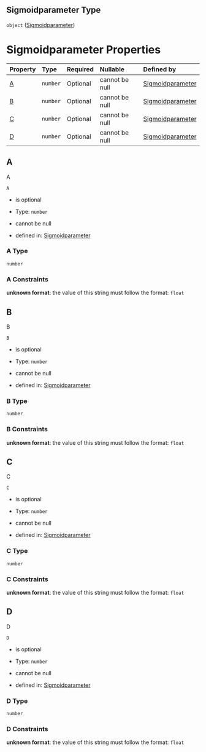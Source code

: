 ## Sigmoidparameter Type

`object` ([Sigmoidparameter](sigmoidparameter.md))

# Sigmoidparameter Properties

| Property | Type     | Required | Nullable       | Defined by                                                                                                                                                                        |
| :------- | :------- | :------- | :------------- | :-------------------------------------------------------------------------------------------------------------------------------------------------------------------------------- |
| [A](#a)  | `number` | Optional | cannot be null | [Sigmoidparameter](sigmoidparameter-properties-a.md "https://raw.githubusercontent.com/conuti-gmbh/bo4e-schema/master/schemas/v1/com/Sigmoidparameter.schema.json#/properties/A") |
| [B](#b)  | `number` | Optional | cannot be null | [Sigmoidparameter](sigmoidparameter-properties-b.md "https://raw.githubusercontent.com/conuti-gmbh/bo4e-schema/master/schemas/v1/com/Sigmoidparameter.schema.json#/properties/B") |
| [C](#c)  | `number` | Optional | cannot be null | [Sigmoidparameter](sigmoidparameter-properties-c.md "https://raw.githubusercontent.com/conuti-gmbh/bo4e-schema/master/schemas/v1/com/Sigmoidparameter.schema.json#/properties/C") |
| [D](#d)  | `number` | Optional | cannot be null | [Sigmoidparameter](sigmoidparameter-properties-d.md "https://raw.githubusercontent.com/conuti-gmbh/bo4e-schema/master/schemas/v1/com/Sigmoidparameter.schema.json#/properties/D") |

## A

A

`A`

*   is optional

*   Type: `number`

*   cannot be null

*   defined in: [Sigmoidparameter](sigmoidparameter-properties-a.md "https://raw.githubusercontent.com/conuti-gmbh/bo4e-schema/master/schemas/v1/com/Sigmoidparameter.schema.json#/properties/A")

### A Type

`number`

### A Constraints

**unknown format**: the value of this string must follow the format: `float`

## B

B

`B`

*   is optional

*   Type: `number`

*   cannot be null

*   defined in: [Sigmoidparameter](sigmoidparameter-properties-b.md "https://raw.githubusercontent.com/conuti-gmbh/bo4e-schema/master/schemas/v1/com/Sigmoidparameter.schema.json#/properties/B")

### B Type

`number`

### B Constraints

**unknown format**: the value of this string must follow the format: `float`

## C

C

`C`

*   is optional

*   Type: `number`

*   cannot be null

*   defined in: [Sigmoidparameter](sigmoidparameter-properties-c.md "https://raw.githubusercontent.com/conuti-gmbh/bo4e-schema/master/schemas/v1/com/Sigmoidparameter.schema.json#/properties/C")

### C Type

`number`

### C Constraints

**unknown format**: the value of this string must follow the format: `float`

## D

D

`D`

*   is optional

*   Type: `number`

*   cannot be null

*   defined in: [Sigmoidparameter](sigmoidparameter-properties-d.md "https://raw.githubusercontent.com/conuti-gmbh/bo4e-schema/master/schemas/v1/com/Sigmoidparameter.schema.json#/properties/D")

### D Type

`number`

### D Constraints

**unknown format**: the value of this string must follow the format: `float`
